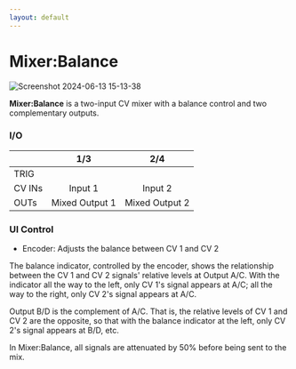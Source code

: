 ```yaml
---
layout: default
---
```

# Mixer:Balance

![Screenshot 2024-06-13 15-13-38](https://github.com/djphazer/O_C-Phazerville/assets/109086194/d22fd6ef-0bff-4398-ac00-e75c26a79de7)

**Mixer:Balance** is a two-input CV mixer with a balance control and two complementary outputs.

### I/O

|        | 1/3 | 2/4 |
| ------ | :-: | :-: |
| TRIG   |     |     |
| CV INs | Input 1 | Input 2 |
| OUTs   | Mixed Output 1 | Mixed Output 2 |

### UI Control
* Encoder: Adjusts the balance between CV 1 and CV 2

The balance indicator, controlled by the encoder, shows the relationship between the CV 1 and CV 2 signals' relative levels at Output A/C. With the indicator all the way to the left, only CV 1's signal appears at A/C; all the way to the right, only CV 2's signal appears at A/C.

Output B/D is the complement of A/C. That is, the relative levels of CV 1 and CV 2 are the opposite, so that with the balance indicator at the left, only CV 2's signal appears at B/D, etc.

In Mixer:Balance, all signals are attenuated by 50% before being sent to the mix.
